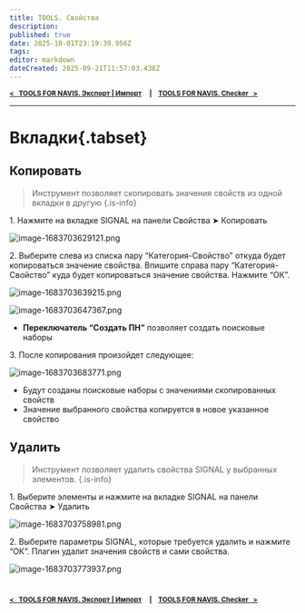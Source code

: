 ```yaml
---
title: TOOLS. Свойства
description: 
published: true
date: 2025-10-01T23:19:39.956Z
tags: 
editor: markdown
dateCreated: 2025-09-21T11:57:03.438Z
---
```


<sub>**[<   TOOLS FOR NAVIS. Экспорт | Импорт](/ru/tools/navis/export-import)     **|**     [TOOLS FOR NAVIS. Checker   >](/ru/tools/navis/checker)**</sub>

---

# Вкладки{.tabset}
## Копировать

> Инструмент позволяет скопировать значения свойств из одной вкладки в другую
{.is-info}


1\. Нажмите на вкладке SIGNAL на панели Свойства ➤ Копировать

![image-1683703629121.png](https://lh7-rt.googleusercontent.com/docsz/AD_4nXfNA9tbEYn5IUi7Jtpe7BmtlLB_FZPwox8VmwKa_cwp8PBEf3lvK2ekj-VGXo_-IxdsbyaqEpTQ1QDFSoiEchl5WeTjbQV0DeOTWcoIXgRqy29pWgewOfEv_GZpbZ_iSccQKGNzrz1cRMFLdQZDtg?key=FunggUEiEdLck2XnZpDGBQ)

2\. Выберите слева из списка пару “Категория-Свойство” откуда будет копироваться значение свойства. Впишите справа пару “Категория-Свойство” куда будет копироваться значение свойства. Нажмите “ОК”.

![image-1683703639215.png](https://lh7-rt.googleusercontent.com/docsz/AD_4nXffPNkS2jaMP2NRH7grA165B_HgoYom32yLRO2idjs6GsdlQwxaTx1C-eJCvkiSMnNo22KEwOHuog-Ex_2m2iC45yVHHkE8R_H280FMpe15QQvSEEh6XLxV3heJqXOZC59xHkGN2OiXeMP_ZQSOWg?key=FunggUEiEdLck2XnZpDGBQ)

![image-1683703647367.png](https://lh7-rt.googleusercontent.com/docsz/AD_4nXdHtzwi1hPInnzxBWmufs2n1qyFQIdn-ulBC9P9JlbQmHUTGL7wHg9QTSoaTnFWhLRg6bkEX9QipFrqkQg7G3LvXt4ShmeAwtm-4jF3R46bJuflRU2tTZ3MNYQVfvOrumnn40VQjDHfMjJOIjFd?key=FunggUEiEdLck2XnZpDGBQ)

-   **Переключатель “Создать ПН”** позволяет создать поисковые наборы

3\. После копирования произойдет следующее:

![image-1683703683771.png](https://lh7-rt.googleusercontent.com/docsz/AD_4nXcCiB7Bis6oe4ksT7ZYEe1R5BDYXswxUacGq6gGtBYF8Vy5HkjEOhY_EWazWO8F4O2zSE8aqrYDVf60LYhbHsgmXffSJVP10b-TBafYbo3CAIUS023g46gi25M6y8iB9vUJ1ltJ-HwvC3668X-8?key=FunggUEiEdLck2XnZpDGBQ)

-   Будут созданы поисковые наборы с значениями скопированных свойств
-   Значение выбранного свойства копируется в новое указанное свойство

## Удалить

> Инструмент позволяет удалить свойства SIGNAL у выбранных элементов.
{.is-info}


1\. Выберите элементы и нажмите на вкладке SIGNAL на панели Свойства ➤ Удалить

![image-1683703758981.png](https://lh7-rt.googleusercontent.com/docsz/AD_4nXeBhoWeao-3LtApFOL9SmKBapcnLrFlbKbzcLopNe-8E47mRrFNo0MXC_iKtOOd92ilxkC7qEaeHku18YXK1zb4hI6wxHgyKjLBJAznxjuhHAhcD9P-DwfqHVMu_k3A3nQSc9mcLIr06Ylr0bLdZw?key=bf5wcfC5ZPUq7JWSSAFMKQ)

2\. Выберите параметры SIGNAL, которые требуется удалить и нажмите “ОК”. Плагин удалит значения свойств и сами свойства.

![image-1683703773937.png](https://lh7-rt.googleusercontent.com/docsz/AD_4nXeNwLiOxDb2LHLcXopdTKMDmAx19S09AJIuFlO-ycYjeNffJSiPZIZVnqeS8BS5SuXkzLfx7coX2uD3MrmYLD3eSUOyx1b4TehpsAALz2JY737GTRbLItqtuKvKo2hPFMF-hkIfYzlp15L7-qONHQ?key=bf5wcfC5ZPUq7JWSSAFMKQ)
  #
  <sub>**[<   TOOLS FOR NAVIS. Экспорт | Импорт](/ru/tools/navis/export-import)     **|**     [TOOLS FOR NAVIS. Checker   >](/ru/tools/navis/checker)**</sub>